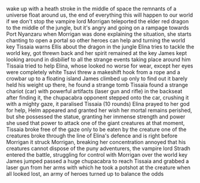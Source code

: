 wake up with a heath stroke in the middle of space
the remnants of a universe float around us, the end of everything
this will happen to our world if we don't stop the vampire lord
Morrigan teleported the elder red dragon to the middle of the jungle, but it's angry and going on a rampage towards Port Nyanzaru
when Morrigan was done explaining the situation, she starts chanting to open a portal so other heroes can help and turning the world key
Tissaia warns Ellis about the dragon in the jungle
Elina tries to tackle the world key, got threwn back and her spirit remained at the key
James kept looking around in disbilief to all the strange events taking place around him
Tissaia tried to help Elina, whose looked no worse for wear, except her eyes were completely white
Tsavi threw a makeshift hook from a rope and a crowbar up to a floating island
James climbed up only to find out it barely held his weight
up there, he found a strange tomb
Tissaia found a strange chariot (car) with powerful artifacts (laser gun and rifle) in the backseat
after finding it, the chupacabra opponent stepped onto the car, crushing it
with a mighty gaze, it paralised Tissaia (10 rounds)
Elina prayed to her god for help, Helm appeared and granted her wish
her mortal remains perished, but she possessed the statue, granting her immense strength and power
she used that power to attack one of the giant creatures
at that moment, Tissaia broke free of the gaze only to be eaten by the creature
one of the creatures broke through the line of Elina's defence and is right before Morrigan
it struck Morrigan, breaking her concentration
annoyed that his creatures cannot dispose of the puny adventurers, the vampire lord Stradh entered the battle, struggling for control with Morrigan over the world key
James jumped passed a huge chupacabra to reach Tissaia and grabbed a laser gun from her arms
with which he took a potshot at the creature
when all looked lost, an army of heroes turned up to balance the odds
